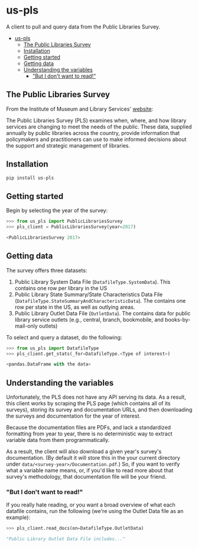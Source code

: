 # us-pls

A client to pull and query data from the Public Libraries Survey.

<!--ts-->

-   [us-pls](#us-pls)
    -   [The Public Libraries Survey](#the-public-libraries-survey)
    -   [Installation](#installation)
    -   [Getting started](#getting-started)
    -   [Getting data](#getting-data)
    -   [Understanding the variables](#understanding-the-variables)
        -   ["But I don't want to read!"](#but-i-dont-want-to-read)

<!-- Added by: runner, at: Fri Jan 29 07:25:59 UTC 2021 -->

<!--te-->

## The Public Libraries Survey

From the Institute of Museum and Library Services' [website](https://www.imls.gov/research-evaluation/data-collection/public-libraries-survey):

The Public Libraries Survey (PLS) examines when, where, and how library services are changing to meet the needs of the public. These data, supplied annually by public libraries across the country, provide information that policymakers and practitioners can use to make informed decisions about the support and strategic management of libraries.

## Installation

```bash
pip install us-pls
```

## Getting started

Begin by selecting the year of the survey:

```python
>>> from us_pls import PublicLibrariesSurvey
>>> pls_client = PublicLibrariesSurvey(year=2017)

<PublicLibrariesSurvey 2017>
```

## Getting data

The survey offers three datasets:

1. Public Library System Data File (`DatafileType.SystemData`). This contains one row per library in the US
2. Public Library State Summary/State Characteristics Data File (`DatafileType.StateSummaryAndCharacteristicData`). The contains one row per state in the US, as well as outlying areas.
3. Public Library Outlet Data File (`OutletData`). The contains data for public library service outlets (e.g., central, branch, bookmobile, and books-by-mail-only outlets)

To select and query a dataset, do the following:

```python
>>> from us_pls import DatafileType
>>> pls_client.get_stats(_for=DatafileType.<Type of interest>)

<pandas.DataFrame with the data>
```

## Understanding the variables

Unfortunately, the PLS does not have any API serving its data. As a result, this client works by scraping the PLS page (which contains all of its surveys), storing its survey and documentation URLs, and then downloading the surveys and documentation for the year of interest.

Because the documentation files are PDFs, and lack a standardized formatting from year to year, there is no deterministic way to extract variable data from them programmatically.

As a result, the client will also download a given year's survey's documentation. (By default it will store this in the your current directory under `data/<survey-year>/Documentation.pdf`.) So, if you want to verify what a variable name means, or, if you'd like to read more about that survey's methodology, that documentation file will be your friend.

### "But I don't want to read!"

If you really hate reading, or you want a broad overview of what each datafile contains, run the following (we're using the Outlet Data file as an example):

```python
>>> pls_client.read_docs(on=DatafileType.OutletData)

"Public Library Outlet Data File includes..."
```
